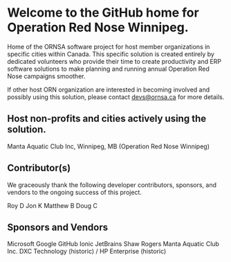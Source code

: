 # Welcome to the GitHub home for Operation Red Nose Winnipeg.

Home of the ORNSA software project for host member organizations in specific cities within Canada.  This specific solution is created entirely by dedicated volunteers who provide their time to create productivity and ERP software solutions to make planning and running annual Operation Red Nose campaigns smoother. 

If other host ORN organization are interested in becoming involved and possibly using this solution, please contact devs@ornsa.ca for more details.

## Host non-profits and cities actively using the solution.

Manta Aquatic Club Inc, Winnipeg, MB (Operation Red Nose Winnipeg)

## Contributor(s)

We graceously thank the following developer contributors, sponsors, and vendors to the ongoing success of this project.

Roy D
Jon K
Matthew B
Doug C

## Sponsors and Vendors

Microsoft
Google
GitHub
Ionic
JetBrains
Shaw
Rogers
Manta Aquatic Club Inc.
DXC Technology (historic) / HP Enterprise (historic)
